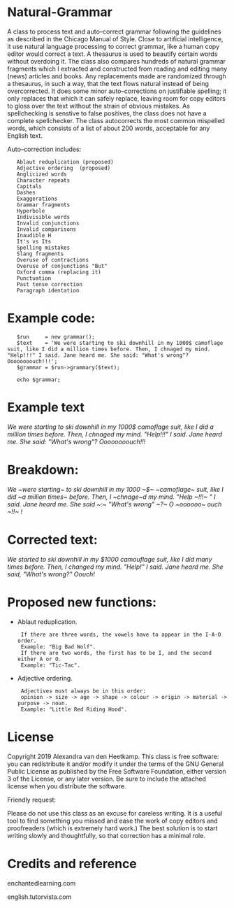 # Natural-Grammar

A class to process text and auto–correct grammar following the guidelines as described in the Chicago Manual of Style. Close to artificial intelligence, it use natural language processing to correct grammar, like a human copy editor would correct a text. A thesaurus is used to beautify certain words without overdoing it. The class also compares hundreds of natural grammar fragments which I extracted and constructed from reading and editing many (news) articles and books. Any replacements made are randomized through a thesaurus, in such a way, that the text flows natural instead of being overcorrected. It does some minor auto–corrections on justifiable spelling; it only replaces that which it can safely replace, leaving room for copy editors to gloss over the text without the strain of obvious mistakes. As spellchecking is senstive to false positives, the class does not have a complete spellchecker. The class autocorrects the most common mispelled words, which consists of a list of about 200 words, acceptable for any English text. 

Auto–correction includes:

       Ablaut reduplication (proposed)
       Adjective ordering  (proposed)
       Anglicized words
       Character repeats
       Capitals
       Dashes
       Exaggerations
       Grammar fragments
       Hyperbole
       Indivisible words
       Invalid conjunctions
       Invalid comparisons
       Inaudible H
       It's vs Its
       Spelling mistakes
       Slang fragments
       Overuse of contractions
       Overuse of conjunctions "But"
       Oxford comma (replacing it)
       Punctuation
       Past tense correction
       Paragraph identation

       
# Example code:
       $run     = new grammar();
       $text    = 'We were starting to ski downhill in my 1000$ camoflage suit, like I did a million times before. Then, I chnaged my mind. "Help!!!" I said. Jane heard me. She said: "What's wrong"? Oooooooouch!!!';
       $grammar = $run->grammary($text);
       
       echo $grammar;
       
# Example text
*We were starting to ski downhill in my 1000$ camoflage suit, like I did a million times before. Then, I chnaged my mind. "Help!!!" I said. Jane heard me. She said: "What's wrong"? Oooooooouch!!!*

# Breakdown:
*We ~were starting~ to ski downhill in my 1000 ~$~ ~camoflage~ suit, like I did ~a million times~ before. 
Then, I ~chnage~d my mind. 
"Help ~!!!~ " I said. 
Jane heard me. 
She said ~:~ "What's wrong" ~?~ 
O ~oooooo~ ouch ~!!~ !*
       
# Corrected text: 
*We started to ski downhill in my $1000 camouflage suit, like I did many times before. 
Then, I changed my mind. 
"Help!" I said. 
Jane heard me. 
She said, "What's wrong?" 
Oouch!*

# Proposed new functions:

- Ablaut reduplication.

       If there are three words, the vowels have to appear in the I-A-O order. 
       Example: "Big Bad Wolf".
       If there are two words, the first has to be I, and the second either A or O.
       Example: "Tic-Tac".

- Adjective ordering.

       Adjectives must always be in this order:
       opinion -> size -> age -> shape -> colour -> origin -> material -> purpose -> noun.
       Example: "Little Red Riding Hood".


# License
Copyright 2019 Alexandra van den Heetkamp.
This class is free software: you can redistribute it and/or modify it under the terms of the GNU General Public License as published      by the Free Software Foundation, either version 3 of the License, or any later version. Be sure to include the attached license when you distribute the software.   

Friendly request:

Please do not use this class as an excuse for careless writing. It is a useful tool to find something you missed and ease the work of copy editors and proofreaders (which is extremely hard work.) The best solution is to start writing slowly and thoughtfully, so that correction has a minimal role.

# Credits and reference

enchantedlearning.com

english.tutorvista.com
